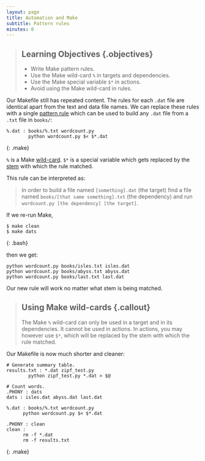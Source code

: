```yaml
---
layout: page
title: Automation and Make
subtitle: Pattern rules
minutes: 0
---
```


> ## Learning Objectives {.objectives}
>
> * Write Make pattern rules.
> * Use the Make wild-card `%` in targets and dependencies.
> * Use the Make special variable `$*` in actions.
> * Avoid using the Make wild-card in rules.

Our Makefile still has repeated content. The rules for each `.dat`
file are identical apart from the text and data file names. We can
replace these rules with a single [pattern
rule](reference.html#pattern-rule) which can be used to build any
`.dat` file from a `.txt` file in `books/`:

~~~
%.dat : books/%.txt wordcount.py
        python wordcount.py $< $*.dat
~~~
{: .make}

`%` is a Make [wild-card](reference.html#wild-card). `$*` is a special variable which gets replaced by the [stem](reference.html#stem) with which the rule matched.

This rule can be interpreted as:

> In order to build a file named `[something].dat` (the target)
> find a file named `books/[that same something].txt` (the dependency)
> and run `wordcount.py [the dependency] [the target]`.

If we re-run Make,

~~~
$ make clean
$ make dats
~~~
{: .bash}

then we get:

~~~ {.output}
python wordcount.py books/isles.txt isles.dat
python wordcount.py books/abyss.txt abyss.dat
python wordcount.py books/last.txt last.dat
~~~

Our new rule will work no matter what stem is being matched.

> ## Using Make wild-cards {.callout}
>
> The Make `%` wild-card can only be used in a target and in its
> dependencies. It cannot be used in actions. In actions, you may
> however use `$*`, which will be replaced by the stem with which 
> the rule matched.

Our Makefile is now much shorter and cleaner:

~~~
# Generate summary table.
results.txt : *.dat zipf_test.py
	    python zipf_test.py *.dat > $@

# Count words.
.PHONY : dats
dats : isles.dat abyss.dat last.dat

%.dat : books/%.txt wordcount.py
      python wordcount.py $< $*.dat

.PHONY : clean
clean :
      rm -f *.dat
      rm -f results.txt
~~~
{: .make}
